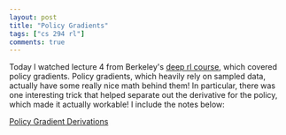 ```yaml
---
layout: post
title: "Policy Gradients"
tags: ["cs 294 rl"]
comments: true
---
```


Today I watched lecture 4 from Berkeley's [deep rl course](http://rail.eecs.berkeley.edu/deeprlcourse-fa17/index.html), which covered policy gradients. Policy gradients, which heavily rely on sampled data, actually have some really nice math behind them! In particular, there was one interesting trick that helped separate out the derivative for the policy, which made it actually workable! I include the notes below: 

[Policy Gradient Derivations]({{site.baseurl}}/pdfs/cs294/Policy_Gradient_Derivations.pdf)
